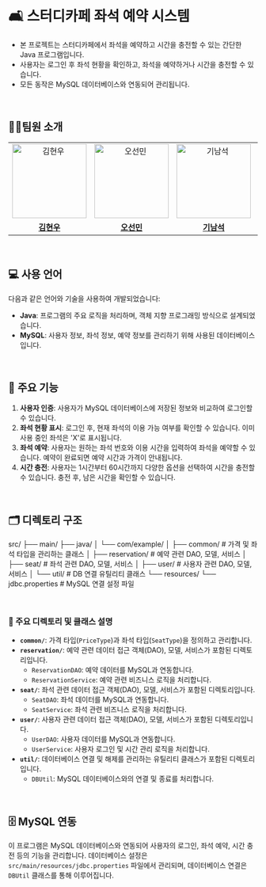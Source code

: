 # 🛋️ 스터디카페 좌석 예약 시스템

- 본 프로젝트는 스터디카페에서 좌석을 예약하고 시간을 충전할 수 있는 간단한 Java 프로그램입니다.
- 사용자는 로그인 후 좌석 현황을 확인하고, 좌석을 예약하거나 시간을 충전할 수 있습니다.
- 모든 동작은 MySQL 데이터베이스와 연동되어 관리됩니다.

<br>

## 👨‍💻팀원 소개

<table>
  <tr>
    <td align="center">
      <a href="https://github.com/kimh7537">
        <img src="https://github.com/kimh7537.png" alt="김현우" width="150" height="150"/>
      </a>
    </td>
    <td align="center">
      <a href="https://github.com/seonmin5">
        <img src="https://github.com/seonmin5.png" alt="오선민" width="150" height="150"/>
      </a>
    </td>
    <td align="center">
      <a href="https://github.com/Kee0304">
        <img src="https://github.com/Kee0304.png" alt="기남석" width="150" height="150"/>
      </a>
    </td>
        <td align="center">
      <a href="https://github.com/AnChanUng">
        <img src="https://github.com/AnChanUng.png" alt="안찬웅" width="150" height="150"/>
      </a>
    </td>
  </tr>
   <tr>
    <td align="center">
      <a href="https://github.com/kimh7537">
        <b>김현우</b>
      </a>
    </td>
    <td align="center">
      <a href="https://github.com/seonmin5">
        <b>오선민</b>
      </a>
    </td>
    <td align="center">
      <a href="https://github.com/Kee0304">
        <b>기남석</b>
      </a>
    </td>
    <td align="center">
      <a href="https://github.com/AnChanUng">
        <b>안찬웅</b>
      </a>
    </td>
  </tr>
</table>

<br>

## 💻 사용 언어

다음과 같은 언어와 기술을 사용하여 개발되었습니다:
- **Java**: 프로그램의 주요 로직을 처리하며, 객체 지향 프로그래밍 방식으로 설계되었습니다.
- **MySQL**: 사용자 정보, 좌석 정보, 예약 정보를 관리하기 위해 사용된 데이터베이스입니다.

<br>

## 🔧 주요 기능

1. **사용자 인증**: 사용자가 MySQL 데이터베이스에 저장된 정보와 비교하여 로그인할 수 있습니다.
2. **좌석 현황 표시**: 로그인 후, 현재 좌석의 이용 가능 여부를 확인할 수 있습니다. 이미 사용 중인 좌석은 'X'로 표시됩니다.
3. **좌석 예약**: 사용자는 원하는 좌석 번호와 이용 시간을 입력하여 좌석을 예약할 수 있습니다. 예약이 완료되면 예약 시간과 가격이 안내됩니다.
4. **시간 충전**: 사용자는 1시간부터 60시간까지 다양한 옵션을 선택하여 시간을 충전할 수 있습니다. 충전 후, 남은 시간을 확인할 수 있습니다.

<br>

## 🗂️ 디렉토리 구조
src/
├── main/
├── java/
│ └── com/example/
│ ├── common/ # 가격 및 좌석 타입을 관리하는 클래스
│ ├── reservation/ # 예약 관련 DAO, 모델, 서비스
│ ├── seat/ # 좌석 관련 DAO, 모델, 서비스
│ ├── user/ # 사용자 관련 DAO, 모델, 서비스
│ └── util/ # DB 연결 유틸리티 클래스
└── resources/
└── jdbc.properties # MySQL 연결 설정 파일

<br>

### 📂 주요 디렉토리 및 클래스 설명

- **`common/`**: 가격 타입(`PriceType`)과 좌석 타입(`SeatType`)을 정의하고 관리합니다.
- **`reservation/`**: 예약 관련 데이터 접근 객체(DAO), 모델, 서비스가 포함된 디렉토리입니다.
  - `ReservationDAO`: 예약 데이터를 MySQL과 연동합니다.
  - `ReservationService`: 예약 관련 비즈니스 로직을 처리합니다.
- **`seat/`**: 좌석 관련 데이터 접근 객체(DAO), 모델, 서비스가 포함된 디렉토리입니다.
  - `SeatDAO`: 좌석 데이터를 MySQL과 연동합니다.
  - `SeatService`: 좌석 관련 비즈니스 로직을 처리합니다.
- **`user/`**: 사용자 관련 데이터 접근 객체(DAO), 모델, 서비스가 포함된 디렉토리입니다.
  - `UserDAO`: 사용자 데이터를 MySQL과 연동합니다.
  - `UserService`: 사용자 로그인 및 시간 관리 로직을 처리합니다.
- **`util/`**: 데이터베이스 연결 및 해제를 관리하는 유틸리티 클래스가 포함된 디렉토리입니다.
  - `DBUtil`: MySQL 데이터베이스와의 연결 및 종료를 처리합니다.

<br>

## 🗄️ MySQL 연동

이 프로그램은 MySQL 데이터베이스와 연동되어 사용자의 로그인, 좌석 예약, 시간 충전 등의 기능을 관리합니다. 데이터베이스 설정은 `src/main/resources/jdbc.properties` 파일에서 관리되며, 데이터베이스 연결은 `DBUtil` 클래스를 통해 이루어집니다.

<br>


